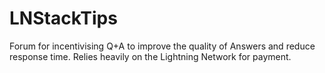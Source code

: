 # LNStackTips

Forum for incentivising Q+A to improve the quality of Answers and reduce response time. Relies heavily on the Lightning Network for payment.